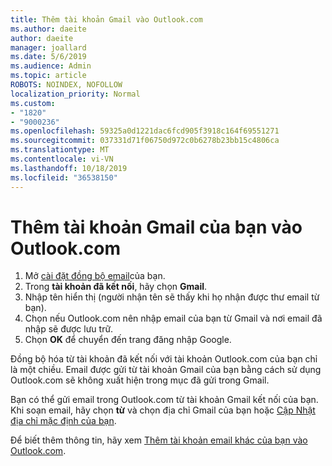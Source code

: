 ```yaml
---
title: Thêm tài khoản Gmail vào Outlook.com
ms.author: daeite
author: daeite
manager: joallard
ms.date: 5/6/2019
ms.audience: Admin
ms.topic: article
ROBOTS: NOINDEX, NOFOLLOW
localization_priority: Normal
ms.custom:
- "1820"
- "9000236"
ms.openlocfilehash: 59325a0d1221dac6fcd905f3918c164f69551271
ms.sourcegitcommit: 037331d71f06750d972c0b6278b23bb15c4806ca
ms.translationtype: MT
ms.contentlocale: vi-VN
ms.lasthandoff: 10/18/2019
ms.locfileid: "36538150"
---
```

# <a name="add-your-gmail-account-to-outlookcom"></a>Thêm tài khoản Gmail của bạn vào Outlook.com

1. Mở [cài đặt đồng bộ email](https://go.microsoft.com/fwlink/?linkid=875264)của bạn.
2. Trong **tài khoản đã kết nối**, hãy chọn **Gmail**.
3. Nhập tên hiển thị (người nhận tên sẽ thấy khi họ nhận được thư email từ bạn).
4. Chọn nếu Outlook.com nên nhập email của bạn từ Gmail và nơi email đã nhập sẽ được lưu trữ.
5. Chọn **OK** để chuyển đến trang đăng nhập Google.

Đồng bộ hóa từ tài khoản đã kết nối với tài khoản Outlook.com của bạn chỉ là một chiều. Email được gửi từ tài khoản Gmail của bạn bằng cách sử dụng Outlook.com sẽ không xuất hiện trong mục đã gửi trong Gmail.

Bạn có thể gửi email trong Outlook.com từ tài khoản Gmail kết nối của bạn. Khi soạn email, hãy chọn **từ** và chọn địa chỉ Gmail của bạn hoặc [Cập Nhật địa chỉ mặc định của bạn](https://go.microsoft.com/fwlink/?linkid=875264).

Để biết thêm thông tin, hãy xem [Thêm tài khoản email khác của bạn vào Outlook.com](https://support.office.com/article/c5224df4-5885-4e79-91ba-523aa743f0ba?wt.mc_id=Office_Outlook_com_Alchemy).